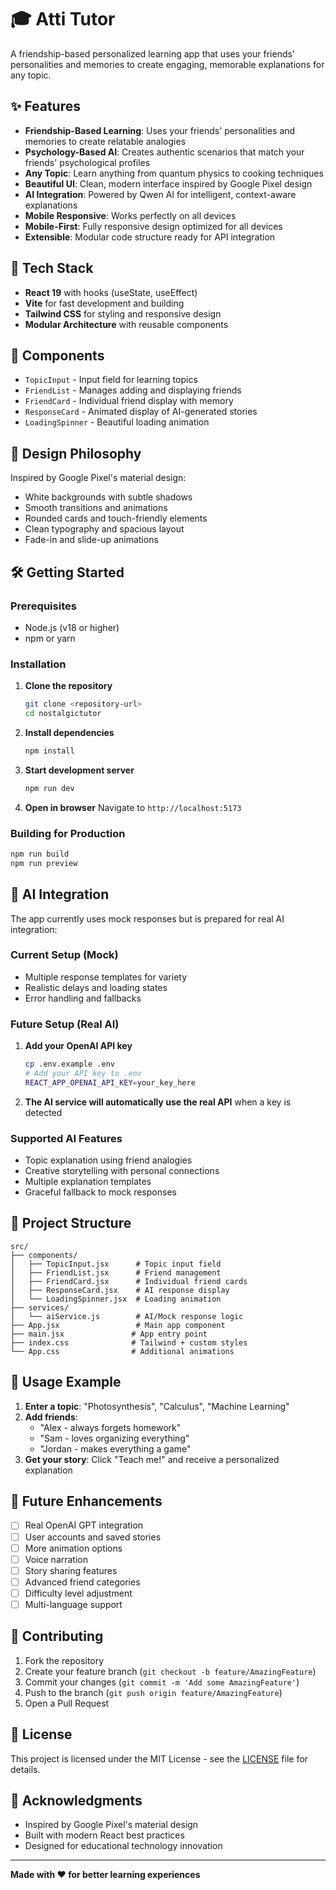 # 🎓 Atti Tutor

A friendship-based personalized learning app that uses your friends' personalities and memories to create engaging, memorable explanations for any topic.

## ✨ Features

- **Friendship-Based Learning**: Uses your friends' personalities and memories to create relatable analogies
- **Psychology-Based AI**: Creates authentic scenarios that match your friends' psychological profiles
- **Any Topic**: Learn anything from quantum physics to cooking techniques
- **Beautiful UI**: Clean, modern interface inspired by Google Pixel design
- **AI Integration**: Powered by Qwen AI for intelligent, context-aware explanations
- **Mobile Responsive**: Works perfectly on all devices
- **Mobile-First**: Fully responsive design optimized for all devices
- **Extensible**: Modular code structure ready for API integration

## 🚀 Tech Stack

- **React 19** with hooks (useState, useEffect)
- **Vite** for fast development and building
- **Tailwind CSS** for styling and responsive design
- **Modular Architecture** with reusable components

## 📱 Components

- `TopicInput` - Input field for learning topics
- `FriendList` - Manages adding and displaying friends
- `FriendCard` - Individual friend display with memory
- `ResponseCard` - Animated display of AI-generated stories
- `LoadingSpinner` - Beautiful loading animation

## 🎨 Design Philosophy

Inspired by Google Pixel's material design:
- White backgrounds with subtle shadows
- Smooth transitions and animations
- Rounded cards and touch-friendly elements
- Clean typography and spacious layout
- Fade-in and slide-up animations

## 🛠️ Getting Started

### Prerequisites
- Node.js (v18 or higher)
- npm or yarn

### Installation

1. **Clone the repository**
   ```bash
   git clone <repository-url>
   cd nostalgictutor
   ```

2. **Install dependencies**
   ```bash
   npm install
   ```

3. **Start development server**
   ```bash
   npm run dev
   ```

4. **Open in browser**
   Navigate to `http://localhost:5173`

### Building for Production

```bash
npm run build
npm run preview
```

## 🤖 AI Integration

The app currently uses mock responses but is prepared for real AI integration:

### Current Setup (Mock)
- Multiple response templates for variety
- Realistic delays and loading states
- Error handling and fallbacks

### Future Setup (Real AI)
1. **Add your OpenAI API key**
   ```bash
   cp .env.example .env
   # Add your API key to .env
   REACT_APP_OPENAI_API_KEY=your_key_here
   ```

2. **The AI service will automatically use the real API** when a key is detected

### Supported AI Features
- Topic explanation using friend analogies
- Creative storytelling with personal connections
- Multiple explanation templates
- Graceful fallback to mock responses

## 📁 Project Structure

```
src/
├── components/
│   ├── TopicInput.jsx      # Topic input field
│   ├── FriendList.jsx      # Friend management
│   ├── FriendCard.jsx      # Individual friend cards
│   ├── ResponseCard.jsx    # AI response display
│   └── LoadingSpinner.jsx  # Loading animation
├── services/
│   └── aiService.js        # AI/Mock response logic
├── App.jsx                 # Main app component
├── main.jsx               # App entry point
├── index.css              # Tailwind + custom styles
└── App.css                # Additional animations
```

## 🎯 Usage Example

1. **Enter a topic**: "Photosynthesis", "Calculus", "Machine Learning"
2. **Add friends**: 
   - "Alex - always forgets homework"
   - "Sam - loves organizing everything"
   - "Jordan - makes everything a game"
3. **Get your story**: Click "Teach me!" and receive a personalized explanation

## 🔮 Future Enhancements

- [ ] Real OpenAI GPT integration
- [ ] User accounts and saved stories
- [ ] More animation options
- [ ] Voice narration
- [ ] Story sharing features
- [ ] Advanced friend categories
- [ ] Difficulty level adjustment
- [ ] Multi-language support

## 🤝 Contributing

1. Fork the repository
2. Create your feature branch (`git checkout -b feature/AmazingFeature`)
3. Commit your changes (`git commit -m 'Add some AmazingFeature'`)
4. Push to the branch (`git push origin feature/AmazingFeature`)
5. Open a Pull Request

## 📄 License

This project is licensed under the MIT License - see the [LICENSE](LICENSE) file for details.

## 🙏 Acknowledgments

- Inspired by Google Pixel's material design
- Built with modern React best practices
- Designed for educational technology innovation

---

**Made with ❤️ for better learning experiences**
